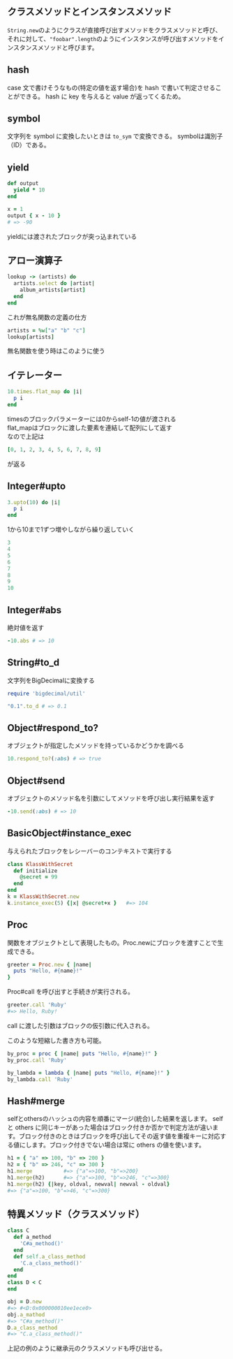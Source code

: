 ## クラスメソッドとインスタンスメソッド
`String.new`のようにクラスが直接呼び出すメソッドをクラスメソッドと呼び、それに対して、`"foobar".length`のようにインスタンスが呼び出すメソッドをインスタンスメソッドと呼びます。

## hash
case 文で書けそうなもの(特定の値を返す場合)を hash で書いて判定させることができる。
hash に key を与えると value が返ってくるため。

## symbol
文字列を symbol に変換したいときは `to_sym` で変換できる。
symbolは識別子（ID）である。

## yield
```ruby
def output 
  yield * 10
end
```
```ruby
x = 1
output { x - 10 }
# => -90
```
yieldには渡されたブロックが突っ込まれている

## アロー演算子
```ruby
lookup -> (artists) do
  artists.select do |artist|
    album_artists[artist]
  end
end
```
これが無名関数の定義の仕方

```ruby
artists = %w["a" "b" "c"]
lookup[artists]
```
無名関数を使う時はこのように使う

## イテレーター
```ruby
10.times.flat_map do |i|
  p i
end
```
timesのブロックパラメーターには0からself-1の値が渡される  
flat_mapはブロックに渡した要素を連結して配列にして返す  
なので上記は
```ruby
[0, 1, 2, 3, 4, 5, 6, 7, 8, 9]
```
が返る

## Integer#upto
```ruby
3.upto(10) do |i|
  p i
end
```
1から10まで1ずつ増やしながら繰り返していく
```ruby
3
4
5
6
7
8
9
10
```

## Integer#abs
絶対値を返す
```ruby
-10.abs # => 10
```

## String#to_d
文字列をBigDecimalに変換する
```ruby
require 'bigdecimal/util'

"0.1".to_d # => 0.1
```

## Object#respond_to?
オブジェクトが指定したメソッドを持っているかどうかを調べる
```ruby
10.respond_to?(:abs) # => true
```

## Object#send
オブジェクトのメソッド名を引数にしてメソッドを呼び出し実行結果を返す
```ruby
-10.send(:abs) # => 10
```

## BasicObject#instance_exec
与えられたブロックをレシーバーのコンテキストで実行する
```ruby
class KlassWithSecret
  def initialize
    @secret = 99
  end
end
k = KlassWithSecret.new
k.instance_exec(5) {|x| @secret+x }   #=> 104
```

## Proc
関数をオブジェクトとして表現したもの。Proc.newにブロックを渡すことで生成できる。
```ruby
greeter = Proc.new { |name|
  puts "Hello, #{name}!"
}
```
Proc#call を呼び出すと手続きが実行される。
```ruby
greeter.call 'Ruby'
#=> Hello, Ruby!
```
call に渡した引数はブロックの仮引数に代入される。

このような短縮した書き方も可能。
```ruby
by_proc = proc { |name| puts "Hello, #{name}!" }
by_proc.call 'Ruby'

by_lambda = lambda { |name| puts "Hello, #{name}!" }
by_lambda.call 'Ruby'
```

## Hash#merge
selfとothersのハッシュの内容を順番にマージ(統合)した結果を返します。
self と others に同じキーがあった場合はブロック付きか否かで判定方法が違います。ブロック付きのときはブロックを呼び出してその返す値を重複キーに対応する値にします。ブロック付きでない場合は常に others の値を使います。
```ruby
h1 = { "a" => 100, "b" => 200 }
h2 = { "b" => 246, "c" => 300 }
h1.merge          #=> {"a"=>100, "b"=>200}
h1.merge(h2)      #=> {"a"=>100, "b"=>246, "c"=>300}
h1.merge(h2) {|key, oldval, newval| newval - oldval}
#=> {"a"=>100, "b"=>46, "c"=>300}
```
## 特異メソッド（クラスメソッド）
```ruby
class C
  def a_method
    'C#a_method()'
  end
  def self.a_class_method
    'C.a_class_method()'
  end
end
class D < C
end

obj = D.new
#=> #<D:0x000000010ee1ece0> 
obj.a_mathod
#=> "C#a_method()"
D.a_class_method
#=> "C.a_class_method()"
```
上記の例のように継承元のクラスメソッドも呼び出せる。
